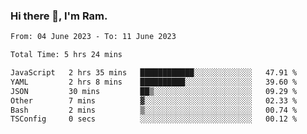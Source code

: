 ### Hi there 👋, I'm Ram.

<!--START_SECTION:waka-->

```txt
From: 04 June 2023 - To: 11 June 2023

Total Time: 5 hrs 24 mins

JavaScript   2 hrs 35 mins   ████████████░░░░░░░░░░░░░   47.91 %
YAML         2 hrs 8 mins    ██████████░░░░░░░░░░░░░░░   39.60 %
JSON         30 mins         ██▒░░░░░░░░░░░░░░░░░░░░░░   09.29 %
Other        7 mins          ▓░░░░░░░░░░░░░░░░░░░░░░░░   02.33 %
Bash         2 mins          ▒░░░░░░░░░░░░░░░░░░░░░░░░   00.74 %
TSConfig     0 secs          ░░░░░░░░░░░░░░░░░░░░░░░░░   00.12 %
```

<!--END_SECTION:waka-->
